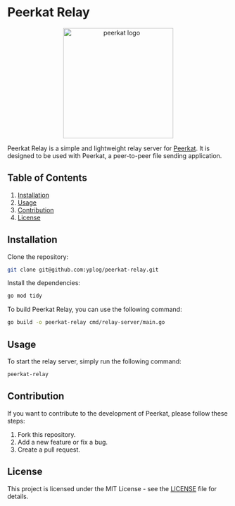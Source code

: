 # Peerkat Relay

<p align="center">
    <img src="https://yalinpala.dev/projects/peerkat-relay.png" alt="peerkat logo"  width="250" height="250">
</p>

Peerkat Relay is a simple and lightweight relay server for [Peerkat](https://github.com/yplog/peerkat). It is designed to be used with Peerkat, a peer-to-peer file sending application.

## Table of Contents

1. [Installation](#installation)
2. [Usage](#usage)
3. [Contribution](#contribution)
4. [License](#license)

## Installation

Clone the repository:

```bash
git clone git@github.com:yplog/peerkat-relay.git
```

Install the dependencies:

```bash
go mod tidy
```

To build Peerkat Relay, you can use the following command:

```bash
go build -o peerkat-relay cmd/relay-server/main.go
```

## Usage

To start the relay server, simply run the following command:

```bash
peerkat-relay
```

## Contribution

If you want to contribute to the development of Peerkat, please follow these steps:

1. Fork this repository.
2. Add a new feature or fix a bug.
3. Create a pull request.

## License

This project is licensed under the MIT License - see the [LICENSE](LICENSE) file for details.